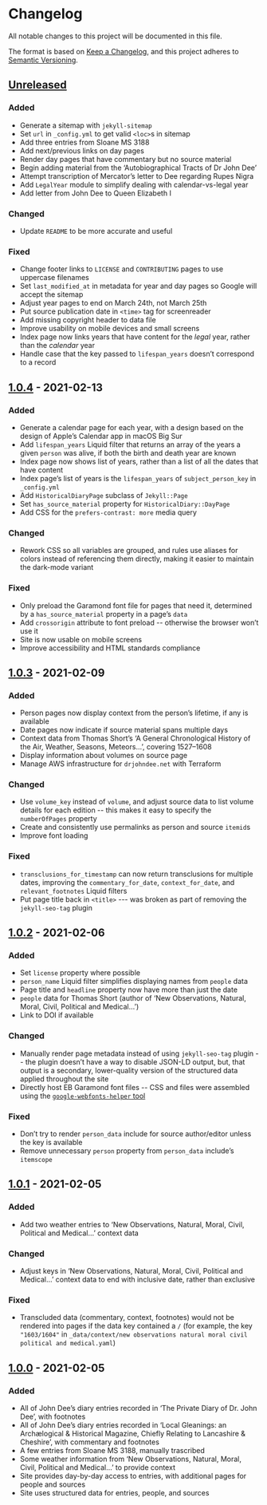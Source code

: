 # Changelog
All notable changes to this project will be documented in this file.

The format is based on [Keep a Changelog](https://keepachangelog.com/en/1.0.0/),
and this project adheres to [Semantic Versioning](https://semver.org/spec/v2.0.0.html).

## [Unreleased]
### Added
- Generate a sitemap with `jekyll-sitemap`
- Set `url` in `_config.yml` to get valid `<loc>`s in sitemap
- Add three entries from Sloane MS 3188
- Add next/previous links on day pages
- Render day pages that have commentary but no source material
- Begin adding material from the ‘Autobiographical Tracts of Dr John Dee’
- Attempt transcription of Mercator’s letter to Dee regarding Rupes Nigra
- Add `LegalYear` module to simplify dealing with calendar-vs-legal year
- Add letter from John Dee to Queen Elizabeth Ⅰ

### Changed
- Update `README` to be more accurate and useful

### Fixed
- Change footer links to `LICENSE` and `CONTRIBUTING` pages to use uppercase filenames
- Set `last_modified_at` in metadata for year and day pages so Google will accept the sitemap
- Adjust year pages to end on March 24th, not March 25th
- Put source publication date in `<time>` tag for screenreader
- Add missing copyright header to data file
- Improve usability on mobile devices and small screens
- Index page now links years that have content for the *legal* year, rather than the *calendar* year
- Handle case that the key passed to `lifespan_years` doesn’t correspond to a record

## [1.0.4] - 2021-02-13
### Added
- Generate a calendar page for each year, with a design based on the design of Apple’s Calendar app in macOS Big Sur
- Add `lifespan_years` Liquid filter that returns an array of the years a given `person` was alive, if both the birth and death year are known
- Index page now shows list of years, rather than a list of all the dates that have content
- Index page’s list of years is the `lifespan_years` of `subject_person_key` in `_config.yml`
- Add `HistoricalDiaryPage` subclass of `Jekyll::Page`
- Set `has_source_material` property for `HistoricalDiary::DayPage`
- Add CSS for the `prefers-contrast: more` media query

### Changed
- Rework CSS so all variables are grouped, and rules use aliases for colors instead of referencing them directly, making it easier to maintain the dark-mode variant

### Fixed
- Only preload the Garamond font file for pages that need it, determined by a `has_source_material` property in a page’s `data`
- Add `crossorigin` attribute to font preload -- otherwise the browser won’t use it
- Site is now usable on mobile screens
- Improve accessibility and HTML standards compliance

## [1.0.3] - 2021-02-09
### Added
- Person pages now display context from the person’s lifetime, if any is available
- Date pages now indicate if source material spans multiple days
- Context data from Thomas Short’s ‘A General Chronological History of the Air, Weather, Seasons, Meteors…’, covering 1527–1608
- Display information about volumes on source page
- Manage AWS infrastructure for `drjohndee.net` with Terraform

### Changed
- Use `volume_key` instead of `volume`, and adjust source data to list volume
details for each edition -- this makes it easy to specify the `numberOfPages` property
- Create and consistently use permalinks as person and source `itemid`s
- Improve font loading

### Fixed
- `transclusions_for_timestamp` can now return transclusions for multiple dates, improving the `commentary_for_date`, `context_for_date`, and `relevant_footnotes` Liquid filters
- Put page title back in `<title>` --- was broken as part of removing the `jekyll-seo-tag` plugin

## [1.0.2] - 2021-02-06
### Added
- Set `license` property where possible
- `person_name` Liquid filter simplifies displaying names from `people` data
- Page title and `headline` property now have more than just the date
- `people` data for Thomas Short (author of ‘New Observations, Natural, Moral, Civil, Political and Medical…’)
- Link to DOI if available

### Changed
- Manually render page metadata instead of using `jekyll-seo-tag` plugin -- the plugin doesn’t have a way to disable JSON-LD output, but, that output is a secondary, lower-quality version of the structured data applied throughout the site
- Directly host EB Garamond font files -- CSS and files were assembled using the [`google-webfonts-helper` tool](https://google-webfonts-helper.herokuapp.com/fonts/eb-garamond?subsets=greek,latin,latin-ext)

### Fixed
- Don’t try to render `person_data` include for source author/editor unless the key is available
- Remove unnecessary `person` property from `person_data` include’s `itemscope`

## [1.0.1] - 2021-02-05
### Added
- Add two weather entries to ‘New Observations, Natural, Moral, Civil, Political and Medical…’ context data

### Changed
- Adjust keys in ‘New Observations, Natural, Moral, Civil, Political and Medical…’ context data to end with inclusive date, rather than exclusive

### Fixed
- Transcluded data (commentary, context, footnotes) would not be rendered into pages if the data key contained a `/` (for example, the key `"1603/1604"` in `_data/context/new observations natural moral civil political and medical.yaml`)

## [1.0.0] - 2021-02-05
### Added
- All of John Dee’s diary entries recorded in ‘The Private Diary of Dr. John Dee’, with footnotes
- All of John Dee’s diary entries recorded in ‘Local Gleanings: an Archælogical & Historical Magazine, Chiefly Relating to Lancashire & Cheshire’, with commentary and footnotes
- A few entries from Sloane MS 3188, manually trascribed
- Some weather information from ‘New Observations, Natural, Moral, Civil, Political and Medical…’ to provide context
- Site provides day-by-day access to entries, with additional pages for people and sources
- Site uses structured data for entries, people, and sources

[Unreleased]: https://github.com/stilist/drjohndee.net/compare/v1.0.4...HEAD
[1.0.4]: https://github.com/stilist/drjohndee.net/compare/v1.0.3...v1.0.4
[1.0.3]: https://github.com/stilist/drjohndee.net/compare/v1.0.2...v1.0.3
[1.0.2]: https://github.com/stilist/drjohndee.net/compare/v1.0.1...v1.0.2
[1.0.1]: https://github.com/stilist/drjohndee.net/compare/v1.0.0...v1.0.1
[1.0.0]: https://github.com/stilist/drjohndee.net/releases/tag/v1.0.0
